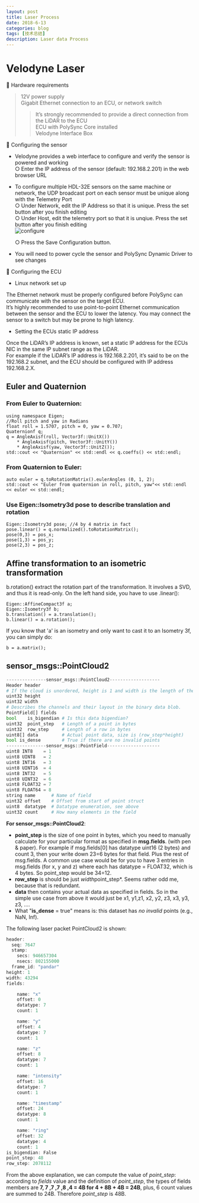 ```yaml
---
layout: post
title: Laser Process
date: 2018-6-13
categories: blog
tags: [技术总结]
description: Laser data Process
---
```


# Velodyne Laser

:octopus: Hardware requirements  
> 12V power supply  
> Gigabit Ethernet connection to an ECU, or network switch  
>> It’s strongly recommended to provide a direct connection from the LiDAR to the ECU  
> ECU with PolySync Core installed  
> Velodyne Interface Box  

:camel: Configuring the sensor  
* Velodyne provides a web interface to configure and verify the sensor is powered and working  
    ○ Enter the IP address of the sensor (default: 192.168.2.201) in the web browser URL

* To configure multiple HDL-32E sensors on the same machine or network, the UDP broadcast port on each sensor must be unique along with the Telemetry Port  
    ○ Under Network, edit the IP Address so that it is unique. Press the set button after you finish editing  
    ○ Under Host, edit the telemetry port so that it is unqiue. Press the set button after you finish editing  
  ![configure](http://docs.polysync.io/images/velodyne_web_interface_2.png)

    ○ Press the Save Configuration button.  
* You will need to power cycle the sensor and PolySync Dynamic Driver to see changes

:dog: Configuring the ECU

* Linux network set up

The Ethernet network must be properly configured before PolySync can communicate with the sensor on the target ECU.  
It’s highly recommended to use point-to-point Ethernet communication between the sensor and the ECU to lower the latency. You may connect the sensor to a switch but may be prone to high latency.  

* Setting the ECUs static IP address

Once the LiDAR’s IP address is known, set a static IP address for the ECUs NIC in the same IP subnet range as the LiDAR.  
For example if the LiDAR’s IP address is 192.168.2.201, it’s said to be on the 192.168.2 subnet, and the ECU should be configured with IP address 192.168.2.X.  


## Euler and Quaternion

### From Euler to Quaternion:

```
using namespace Eigen;
//Roll pitch and yaw in Radians
float roll = 1.5707, pitch = 0, yaw = 0.707;    
Quaternionf q;
q = AngleAxisf(roll, Vector3f::UnitX())
    * AngleAxisf(pitch, Vector3f::UnitY())
    * AngleAxisf(yaw, Vector3f::UnitZ());
std::cout << "Quaternion" << std::endl << q.coeffs() << std::endl;
```

### From Quaternion to Euler:

```
auto euler = q.toRotationMatrix().eulerAngles (0, 1, 2);
std::cout << "Euler from quaternion in roll, pitch, yaw"<< std::endl << euler << std::endl;
```

### Use Eigen::Isometry3d pose to describe translation and rotation

```
Eigen::Isometry3d pose; //4 by 4 matrix in fact
pose.linear() = q.normalized().toRotationMatrix();
pose(0,3) = pos_x;
pose(1,3) = pos_y;
pose(2,3) = pos_z;
```

## Affine transformation to an isometric transformation

b.rotation() extract the rotation part of the transformation. It involves a SVD, and thus it is read-only. On the left hand side, you have to use .linear():

```
Eigen::AffineCompact3f a;
Eigen::Isometry3f b;
b.translation() = a.translation();
b.linear() = a.rotation();
```

If you know that 'a' is an isometry and only want to cast it to an Isometry 3f, you can simply do:

```
b = a.matrix();
```

## sensor_msgs::PointCloud2

```python
---------------sensor_msgs::PointCloud2-------------------
Header header
# If the cloud is unordered, height is 1 and width is the length of the point cloud.
uint32 height
uint32 width
# Describes the channels and their layout in the binary data blob.
PointField[] fields
bool    is_bigendian # Is this data bigendian?
uint32  point_step   # Length of a point in bytes
uint32  row_step     # Length of a row in bytes
uint8[] data         # Actual point data, size is (row_step*height)
bool is_dense        # True if there are no invalid points
---------------sensor_msgs::PointField--------------------
uint8 INT8    = 1
uint8 UINT8   = 2
uint8 INT16   = 3
uint8 UINT16  = 4
uint8 INT32   = 5
uint8 UINT32  = 6
uint8 FLOAT32 = 7
uint8 FLOAT64 = 8
string name      # Name of field
uint32 offset    # Offset from start of point struct
uint8  datatype  # Datatype enumeration, see above
uint32 count     # How many elements in the field
```
**For sensor_msgs::PointCloud2**:  
* **point_step** is the size of one point in bytes, which you need to manually calculate for your particular format as specified in **msg.fields**. (with pen & paper). For example if msg.fields[0] has datatype uint16 (2 bytes) and count 3, then your write down 23=6 bytes for that field. Plus the rest of msg.fields. A common use case would be for you to have 3 entries in msg.fields (for x, y and z) where each has datatype = FLOAT32, which is 4 bytes. So point_step would be 34=12.
* **row_step** is should be just *width*point_step*. Seems rather odd me, because that is redundant.
* **data** then contains your actual data as specified in fields. So in the simple use case from above it would just be x1, y1,z1, x2, y2, z3, x3, y3, z3, ....
* What "**is_dense** = true" means is: this dataset has *no invalid* points (e.g., NaN, Inf).  

The following laser packet PointCloud2 is shown:

```js
header:
  seq: 7647
  stamp:
    secs: 946657304
    nsecs: 802155000
  frame_id: "pandar"
height: 1
width: 43294
fields:

    name: "x"
    offset: 0
    datatype: 7
    count: 1

    name: "y"
    offset: 4
    datatype: 7
    count: 1

    name: "z"
    offset: 8
    datatype: 7
    count: 1

    name: "intensity"
    offset: 16
    datatype: 7
    count: 1

    name: "timestamp"
    offset: 24
    datatype: 8
    count: 1

    name: "ring"
    offset: 32
    datatype: 4
    count: 1
is_bigendian: False
point_step: 48
row_step: 2078112
```
From the above explanation, we can compute the value of *point_step*: according to *fields* value and the definition of *point_step*, the types of fields members are **7, 7 ,7 ,7 ,8 ,4 = 4B for 4 + 8B + 4B = 24B**, plus, 6 count values are summed to 24B. Therefore *point_step* is 48B.
